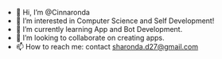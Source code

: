 - 👋 Hi, I’m @Cinnaronda
- 👀 I’m interested in Computer Science and Self Development!
- 🌱 I’m currently learning App and Bot Development.
- 💞️ I’m looking to collaborate on creating apps.
- 📫 How to reach me: contact sharonda.d27@gmail.com

<!---
Cinnaronda/Cinnaronda is a ✨ special ✨ repository because its `README.md` (this file) appears on your GitHub profile.
You can click the Preview link to take a look at your changes.
--->
